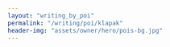 ```yaml
---
layout: "writing_by_poi"
permalink: "/writing/poi/klapak"
header-img: "assets/owner/hero/pois-bg.jpg"
---
```

